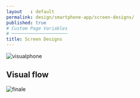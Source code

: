```yaml
---
layout   : default
permalink: design/smartphone-app/screen-designs/
published: true
# Custom Page Variables
# ─────────────────────
title: Screen Designs
---
```

![visualphone](/1718-nmd3-project-heyvaert-tackaert/assets/img/visualphone.png "visualphone")

## Visual flow
![finale](/1718-nmd3-project-heyvaert-tackaert/assets/img/finalevisualphone.png "finale")